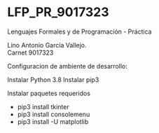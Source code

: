 # LFP_PR_9017323
Lenguajes Formales y de Programación - Práctica

Lino Antonio García Vallejo.  
Carnet 9017323

Configuracion de ambiente de desarrollo:

Instalar Python 3.8
Instalar pip3 

Instalar paquetes requeridos
* pip3 install tkinter
* pip3 install consolemenu
* pip3 install -U matplotlib

